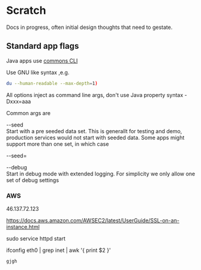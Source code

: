 # Scratch 

Docs in progress, often initial design thoughts that need to gestate. 

## Standard app flags 

Java apps use [commons CLI](http://commons.apache.org/proper/commons-cli)

Use GNU like syntax ,e.g.

```bash
du --human-readable --max-depth=1)
```

All options inject as command line args, don't use Java property syntax -Dxxx=aaa 

Common args are 

--seed   
Start with a pre seeded data set. This is generallt for testing and demo, production 
services would not start with seeded data. Some apps might support more than one set, in which case

--seed=<dataset>

--debug  
Start in debug mode with extended logging. For simplicity we only allow one set of debug settings


### AWS 

46.137.72.123

https://docs.aws.amazon.com/AWSEC2/latest/UserGuide/SSL-on-an-instance.html

sudo service httpd start

ifconfig eth0 | grep inet | awk '{ print $2 }'

```text
gjgh
```